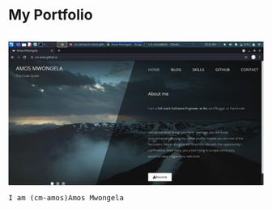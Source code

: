 <h1>My Portfolio</h1>
<br />
<img src="img/preview.png" />
<pre>I am (cm-amos)Amos Mwongela</pre>
 
